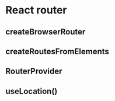 # React router

## createBrowserRouter
## createRoutesFromElements
## RouterProvider
## useLocation()
## <outlet />